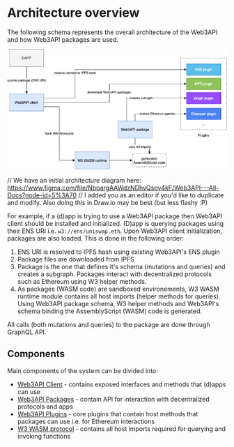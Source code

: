 # Architecture overview
The following schema represents the overall architecture of the Web3API and how Web3API packages are used.

![Architecture](../assets/Architecture.png)

// We have an initial architecture diagram here: https://www.figma.com/file/NbpargAAWdzNDhvQspv4kF/Web3API---All-Docs?node-id=5%3A70
// I added you as an editor if you'd like to duplicate and modify. Also doing this in Draw.io may be best (but less flashy :P)

For example, if a (d)app is trying to use a Web3API package then Web3API client should be installed and initialized. (D)app is querying packages using their ENS URI i.e. `w3://ens/uniswap.eth`.
Upon Web3API client initialization, packages are also loaded. This is done in the following order:
1. ENS URI is resolved to IPFS hash using existing Web3API's ENS plugin
2. Package files are downloaded from IPFS
3. Package is the one that defines it's schema (mutations and queries) and creates a subgraph. Packages interact with decentralized protocols such as Ethereum using W3 helper methods.
4. As packages (WASM code) are sandboxed environements, W3 WASM runtime module contains all host imports (helper methods for queries).
Using Web3API package schema, W3 helper methods and Web3API's schema binding the AssemblyScript (WASM) code is generated.

All calls (both mutations and queries) to the package are done through GraphQL API.

## Components

Main components of the system can be divided into:
- [Web3API Client](../components/Web3API_Client.md) - contains exposed interfaces and methods that (d)apps can use 
- [Web3API Packages](../components/Web3API_Package.md) - contain API for interaction with decentralized protocols and apps
- [Web3API Plugins](../components/Web3API_Plugins.md) - core plugins that contain host methods that packages can use i.e. for Ethereum interactions
- [W3 WASM protocol](../components/WASM_protocol.md) - contains all host imports required for querying and invoking functions

 
